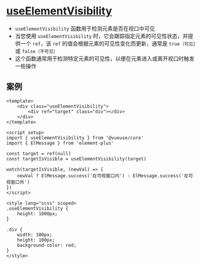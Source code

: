 # [useElementVisibility](https://www.vueusejs.com/core/useElementVisibility/)
- `useElementVisibility` 函数用于检测元素是否在视口中可见
- 当您使用 `useElementVisibility` 时，它会跟踪指定元素的可见性状态，并提供一个 `ref`，该 `ref` 的值会根据元素的可见性变化而更新，通常是 `true（可见`）或 `false（不可见）`
- 这个函数通常用于检测特定元素的可见性，以便在元素进入或离开视口时触发一些操作

## 案例
```vue
<template>
	<div class="useElementVisibility">
		<div ref="target" class="div"></div>
	</div>
</template>

<script setup>
import { useElementVisibility } from '@vueuse/core'
import { ElMessage } from 'element-plus'

const target = ref(null)
const targetIsVisible = useElementVisibility(target)

watch(targetIsVisible, (newVal) => {
	newVal ? ElMessage.success('在可视窗口内') : ElMessage.success('在可视窗口外')
})
</script>

<style lang="scss" scoped>
.useElementVisibility {
	height: 1000px;
}

.div {
	width: 100px;
	height: 100px;
	background-color: red;
}
</style>
```